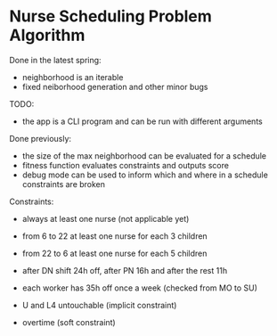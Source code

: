# Nurse Scheduling Problem Algorithm

Done in the latest spring:
 - neighborhood is an iterable
 - fixed neiborhood generation and other minor bugs

TODO:
 - the app is a CLI program and can be run with different arguments

Done previously:
 - the size of the max neighborhood can be evaluated for a schedule
 - fitness function evaluates constraints and outputs score
 - debug mode can be used to inform which and where in a schedule constraints are broken

Constraints:
 - always at least one nurse (not applicable yet)

 - from 6 to 22 at least one nurse for each 3 children
 - from 22 to 6 at least one nurse for each 5 children
 - after DN shift 24h off, after PN 16h and after the rest 11h
 - each worker has 35h off once a week (checked from MO to SU)
 - U and L4 untouchable (implicit constraint)
 - overtime (soft constraint)
